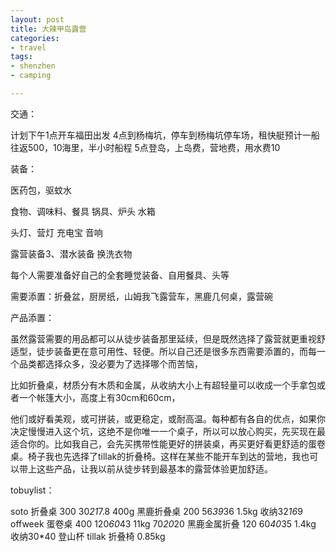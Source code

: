 ```yaml
---
layout: post
title: 大辣甲岛露营
categories: 
- travel
tags:
- shenzhen
- camping

---
```


<!--more-->

交通：

计划下午1点开车福田出发
4点到杨梅坑，停车到杨梅坑停车场，租快艇预计一船往返500，10海里，半小时船程
5点登岛，上岛费，营地费，用水费10


装备：

医药包，驱蚊水

食物、调味料、餐具
锅具、炉头
水箱

头灯、营灯
充电宝
音响

露营装备3、潜水装备
换洗衣物


每个人需要准备好自己的全套睡觉装备、自用餐具、头等


需要添置：折叠盆，厨房纸，山姆我飞露营车，黑鹿几何桌，露营碗

产品添置：

虽然露营需要的用品都可以从徒步装备那里延续，但是既然选择了露营就更重视舒适型，徒步装备更在意可用性、轻便。所以自己还是很多东西需要添置的，而每一个品类都选择众多，没必要为了选择哪个而苦恼，

比如折叠桌，材质分有木质和金属，从收纳大小上有超轻量可以收成一个手拿包或者一个帐篷大小，高度上有30cm和60cm，

他们或好看美观，或可拼装，或更稳定，或耐高温。每种都有各自的优点，如果你决定慢慢进入这个坑，这绝不是你唯一一个桌子，所以可以放心购买，先买现在最适合你的。比如我自己，会先买携带性能更好的拼装桌，再买更好看更舒适的蛋卷桌。椅子我也先选择了tillak的折叠椅。这样在某些不能开车到达的营地，我也可以带上这些产品，让我以前从徒步转到最基本的露营体验更加舒适。

tobuylist：

soto 折叠桌 300  30*21*7.8  400g
黑鹿折叠桌 200  56*39*36   1.5kg 收纳32*16*9
offweek 蛋卷桌 400 120*60*43  11kg  70*20*20
黑鹿金属折叠 120 60*40*35   1.4kg  收纳30*40
登山杯
tillak 折叠椅 0.85kg